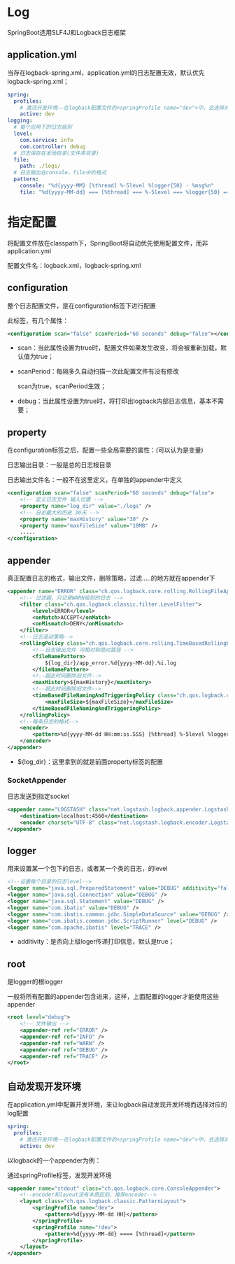# Log

SpringBoot选用SLF4J和Logback日志框架

## application.yml

当存在logback-spring.xml，application.yml的日志配置无效，默认优先logback-spring.xml；

```yaml
spring:
  profiles:
    # 激活开发环境——在logback配置文件的<springProfile name="dev">中，会选择对应的日志输出格式
    active: dev
logging:
  # 每个应用下的日志级别
  level:
    com.service: info
    com.controller: debug
  # 日志保存在本地目录(文件夹目录)
  file:
    path: ./logs/
  # 日志输出在console，file中的格式
  pattern:
    console: "%d{yyyy-MM} [%thread] %-5level %logger{50} - %msg%n"
    file: "%d{yyyy-MM-dd} === [%thread] === %-5level === %logger{50} ==== %msg%n"
```

# 指定配置

将配置文件放在classpath下，SpringBoot将自动优先使用配置文件，而非application.yml

配置文件名：logback.xml，logback-spring.xml

## configuration

整个日志配置文件，是在configuration标签下进行配置

此标签，有几个属性：

```xml
<configuration scan="false" scanPeriod="60 seconds" debug="false"></configuration> 
```

- scan：当此属性设置为true时，配置文件如果发生改变，将会被重新加载，默认值为true；

- scanPeriod：每隔多久自动扫描一次此配置文件有没有修改

  scan为true，scanPeriod生效；

- debug：当此属性设置为true时，将打印出logback内部日志信息，基本不需要；

## property

在configuration标签之后，配置一些全局需要的属性：(可以认为是变量)

日志输出目录：一般是总的日志根目录

日志输出文件名：一般不在这里定义，在单独的appender中定义

```xml
<configuration scan="false" scanPeriod="60 seconds" debug="false">
    <!-- 定义日志文件 输入位置 -->
    <property name="log_dir" value="./logs" />
    <!-- 日志最大的历史 30天 -->
    <property name="maxHistory" value="30" />
    <property name="maxFileSize" value="10MB" />
    .....
</configuration>
```

## appender

真正配置日志的格式，输出文件，删除策略，过滤.....的地方就在appender下

```xml
<appender name="ERROR" class="ch.qos.logback.core.rolling.RollingFileAppender">
    <!-- 过滤器，只记录WARN级别的日志 -->
    <filter class="ch.qos.logback.classic.filter.LevelFilter">
        <level>ERROR</level>
        <onMatch>ACCEPT</onMatch>
        <onMismatch>DENY</onMismatch>
    </filter>
    <!--日志滚动策略-->
    <rollingPolicy class="ch.qos.logback.core.rolling.TimeBasedRollingPolicy">
        <!--日志输出文件 可相对和绝对路径 -->
        <fileNamePattern>
            ${log_dir}/app_error.%d{yyyy-MM-dd}.%i.log
        </fileNamePattern>
        <!--超出时间删除旧文件-->
        <maxHistory>${maxHistory}</maxHistory>
        <!--超出时间删除旧文件-->
        <timeBasedFileNamingAndTriggeringPolicy class="ch.qos.logback.core.rolling.SizeAndTimeBasedFNATP">
            <maxFileSize>${maxFileSize}</maxFileSize>
        </timeBasedFileNamingAndTriggeringPolicy>
    </rollingPolicy>
    <!--每条日志的格式-->
    <encoder>
        <pattern>%d{yyyy-MM-dd HH:mm:ss.SSS} [%thread] %-5level %logger - %msg%n</pattern>
    </encoder>
</appender>
```

- ${log_dir}：这里拿到的就是前面property标签的配置

### SocketAppender

日志发送到指定socket

```xml
<appender name="LOGSTASH" class="net.logstash.logback.appender.LogstashTcpSocketAppender">
    <destination>localhost:4560</destination>
    <encoder charset="UTF-8" class="net.logstash.logback.encoder.LogstashEncoder"/>
</appender>
```



## logger

用来设置某一个包下的日志，或者某一个类的日志，的level

```xml
<!--设置每个目录的日志level-->
<logger name="java.sql.PreparedStatement" value="DEBUG" additivity="false" />
<logger name="java.sql.Connection" value="DEBUG" />
<logger name="java.sql.Statement" value="DEBUG" />
<logger name="com.ibatis" value="DEBUG" />
<logger name="com.ibatis.common.jdbc.SimpleDataSource" value="DEBUG" />
<logger name="com.ibatis.common.jdbc.ScriptRunner" level="DEBUG" />
<logger name="com.apache.ibatis" level="TRACE" />
```

- additivity：是否向上级loger传递打印信息，默认是true；

## root

是logger的根logger

一般将所有配置的appender包含进来，这样，上面配置的logger才能使用这些appender

```xml
<root level="debug">
    <!-- 文件输出 -->
    <appender-ref ref="ERROR" />
    <appender-ref ref="INFO" />
    <appender-ref ref="WARN" />
    <appender-ref ref="DEBUG" />
    <appender-ref ref="TRACE" />
</root>
```

## 自动发现开发环境

在application.yml中配置开发环境，来让logback自动发现开发环境而选择对应的log配置

```yaml
spring:
  profiles:
    # 激活开发环境——在logback配置文件的<springProfile name="dev">中，会选择对应的日志输出格式
    active: dev
```

以logback的一个appender为例：

通过springProfile标签，发现开发环境

```xml
<appender name="stdout" class="ch.qos.logback.core.ConsoleAppender">
    <!--encoder和layout没有本质区别，推荐encoder-->
    <layout class="ch.qos.logback.classic.PatternLayout">
        <springProfile name="dev">
            <pattern>%d{yyyy-MM-dd HH}</pattern>
        </springProfile>
        <springProfile name="!dev">
            <pattern>%d{yyyy-MM-dd} ==== [%thread]</pattern>
        </springProfile>
    </layout>
</appender>
```

